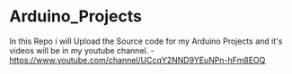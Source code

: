 # Arduino_Projects


In this Repo i will Upload the Source code for my Arduino Projects and it's videos will be in my youtube channel. 
      -https://www.youtube.com/channel/UCcqY2NND9YEuNPn-hFm8EOQ 
